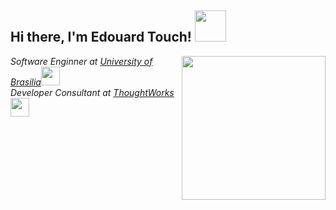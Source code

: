 <h2> Hi there, I'm Edouard Touch! <img src="https://i.pinimg.com/originals/80/21/74/8021744fc275101ed9a4b75ace41f168.gif" width="50"></h2>
<img align='right' src="https://onlinepngtools.com/images/examples-onlinepngtools/sunset.gif" width="230">
<p><em>Software Enginner at <a href="http://www.unb.br">University of Brasilia</a><img src="https://media.giphy.com/media/fYSnHlufseco8Fh93Z/giphy.gif" width="30"></br>Developer Consultant at <a href="https://www.thoughtworks.com">ThoughtWorks</a><img src="https://media.giphy.com/media/WUlplcMpOCEmTGBtBW/giphy.gif" width="30"> 
</em></p>
